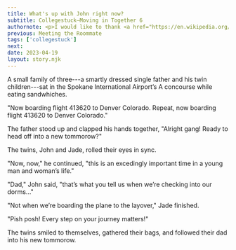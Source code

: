 ```yaml
---
title: What's up with John right now? 
subtitle: Collegestuck—Moving in Together 6
authornote: <p>I would like to thank <a href="https://en.wikipedia.org/wiki/Spokane_International_Airport">Wikipedia</a> for its help writing today's story.</p><p>Its been a while since we've seen John, hasn't it. I wonder how many airport focused shorts I can milk out of him to exemplify what going to school in the midwest when you live on the west coast is like.</p><p>Also. Hi Jade.</p>
previous: Meeting the Roommate
tags: ['collegestuck']
next:
date: 2023-04-19
layout: story.njk
---
```

A small family of three---a smartly dressed single father and his twin children---sat in the Spokane International Airport’s A concourse while eating sandwhiches.

"Now boarding flight 413620 to Denver Colorado. Repeat, now boarding flight 413620 to Denver Colorado."

The father stood up and clapped his hands together, "Alright gang! Ready to head off into a new tommorow?"

The twins, John and Jade, rolled their eyes in sync.

"Now, now," he continued, "this is an excedingly important time in a young man and woman’s life."

"Dad," John said, "that’s what you tell us when we’re checking into our dorms..."

"Not when we’re boarding the plane to the layover," Jade finished.

"Pish posh! Every step on your journey matters!"

The twins smiled to themselves, gathered their bags, and followed their dad into his new tommorow.
